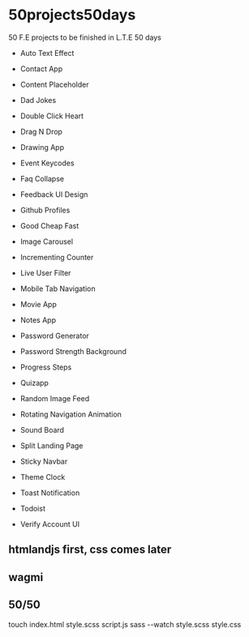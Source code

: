 # 50projects50days

50 F.E projects to be finished in L.T.E 50 days

- Auto Text Effect
- Contact App
- Content Placeholder
- Dad Jokes

- Double Click Heart
- Drag N Drop
- Drawing App
- Event Keycodes

- Faq Collapse
- Feedback UI Design
- Github Profiles
- Good Cheap Fast

- Image Carousel
- Incrementing Counter
- Live User Filter
- Mobile Tab Navigation

- Movie App
- Notes App
- Password Generator
- Password Strength Background

- Progress Steps
- Quizapp
- Random Image Feed
- Rotating Navigation Animation

- Sound Board
- Split Landing Page
- Sticky Navbar
- Theme Clock
- Toast Notification

- Todoist
- Verify Account UI

## htmlandjs first, css comes later

## wagmi

## 50/50

touch index.html style.scss script.js
sass --watch style.scss style.css
